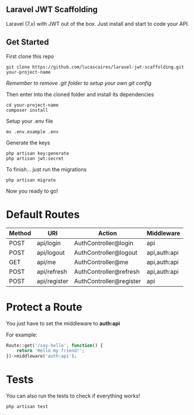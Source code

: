 ## Laravel JWT Scaffolding

Laravel (7.x) with JWT out of the box. Just install and start to code your API.

## Get Started

First clone this repo

```
git clone https://github.com/lucascaires/laravel-jwt-scaffolding.git your-project-name
```

*Remember to remove .git folder to setup your own git config*


Then enter into the cloned folder and install its dependencies

```
cd your-project-name
composer install 
```

Setup your .env file
```
mv .env.example .env
```

Generate the keys

```
php artisan key:generate
php artisan jwt:secret
```

To finish... just run the migrations

```
php artisan migrate
```

Now you ready to go! 

# Default Routes

|Method    |URI           |Action                   |Middleware    |
|----------|--------------|-------------------------|--------------|
|POST      | api/login    | AuthController@login    | api          |
|POST      | api/logout   | AuthController@logout   | api,auth:api |
|GET       | api/me       | AuthController@me       | api,auth:api |
|POST      | api/refresh  | AuthController@refresh  | api,auth:api |
|POST      | api/register | AuthController@register | api          |

# Protect a Route

You just have to set the middleware to **auth:api**

For example:

```php 
Route::get('/say-hello', function() {
    return 'Hello my friend!';
})->middleware('auth:api');
```

# Tests

You can also run the tests to check if everything works!

```
php artisan test
```




